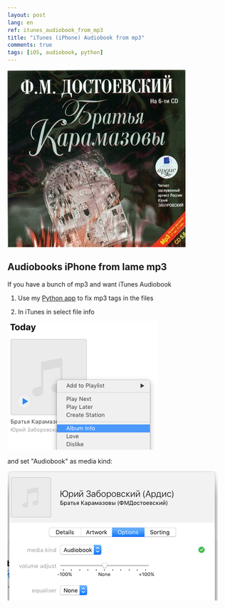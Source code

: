 ```yaml
---
layout: post
lang: en
ref: itunes_audiobook_from_mp3
title: "iTunes (iPhone) Audiobook from mp3"
comments: true
tags: [iOS, audiobook, python]
---
```

![](/images/brothers_karamazov_ardis.jpg)

## Audiobooks iPhone from lame mp3

If you have a bunch of mp3 and want iTunes Audiobook

1) Use my [Python app](https://github.com/masterandrey/itunes-audiobook-from-mp3)
to fix mp3 tags in the files

2) In iTunes in select file info

![](/images/itunes_media_kind.png)

and set "Audiobook" as media kind:

![](/images/itunes_media_kind_select.png)

